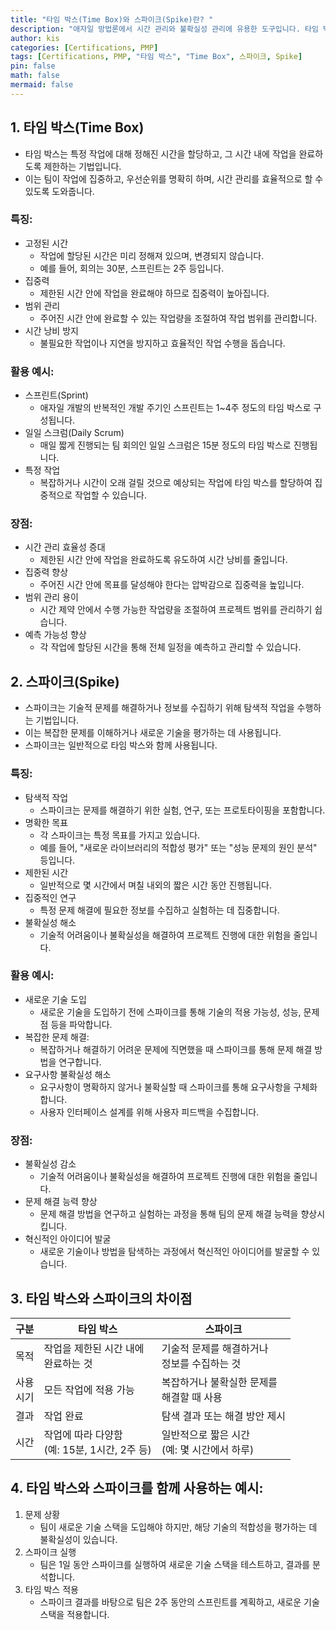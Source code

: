 ```yaml
---
title: "타임 박스(Time Box)와 스파이크(Spike)란? "
description: "애자일 방법론에서 시간 관리와 불확실성 관리에 유용한 도구입니다. 타임 박스를 통해 효율적인 시간 관리를 할 수 있으며, 스파이크를 통해 기술적 어려움이나 불확실성을 해결할 수 있습니다."
author: kis
categories: [Certifications, PMP]
tags: [Certifications, PMP, "타임 박스", "Time Box", 스파이크, Spike]
pin: false
math: false
mermaid: false
---
```


## 1. 타임 박스(Time Box)
- 타임 박스는 특정 작업에 대해 정해진 시간을 할당하고, 그 시간 내에 작업을 완료하도록 제한하는 기법입니다.
- 이는 팀이 작업에 집중하고, 우선순위를 명확히 하며, 시간 관리를 효율적으로 할 수 있도록 도와줍니다.

### 특징: 
- 고정된 시간
    - 작업에 할당된 시간은 미리 정해져 있으며, 변경되지 않습니다.
    - 예를 들어, 회의는 30분, 스프린트는 2주 등입니다.
- 집중력
    - 제한된 시간 안에 작업을 완료해야 하므로 집중력이 높아집니다.
- 범위 관리
    - 주어진 시간 안에 완료할 수 있는 작업량을 조절하여 작업 범위를 관리합니다.
- 시간 낭비 방지
    - 불필요한 작업이나 지연을 방지하고 효율적인 작업 수행을 돕습니다.

### 활용 예시:
- 스프린트(Sprint)
    - 애자일 개발의 반복적인 개발 주기인 스프린트는 1~4주 정도의 타임 박스로 구성됩니다.
- 일일 스크럼(Daily Scrum)
    - 매일 짧게 진행되는 팀 회의인 일일 스크럼은 15분 정도의 타임 박스로 진행됩니다.
- 특정 작업
    - 복잡하거나 시간이 오래 걸릴 것으로 예상되는 작업에 타임 박스를 할당하여 집중적으로 작업할 수 있습니다.

### 장점:
- 시간 관리 효율성 증대
    - 제한된 시간 안에 작업을 완료하도록 유도하여 시간 낭비를 줄입니다.
- 집중력 향상
    - 주어진 시간 안에 목표를 달성해야 한다는 압박감으로 집중력을 높입니다.
- 범위 관리 용이
    - 시간 제약 안에서 수행 가능한 작업량을 조절하여 프로젝트 범위를 관리하기 쉽습니다.
- 예측 가능성 향상
    - 각 작업에 할당된 시간을 통해 전체 일정을 예측하고 관리할 수 있습니다.

  
  
## 2. 스파이크(Spike)
- 스파이크는 기술적 문제를 해결하거나 정보를 수집하기 위해 탐색적 작업을 수행하는 기법입니다. 
- 이는 복잡한 문제를 이해하거나 새로운 기술을 평가하는 데 사용됩니다. 
- 스파이크는 일반적으로 타임 박스와 함께 사용됩니다.

### 특징:
- 탐색적 작업
    - 스파이크는 문제를 해결하기 위한 실험, 연구, 또는 프로토타이핑을 포함합니다.
- 명확한 목표
    - 각 스파이크는 특정 목표를 가지고 있습니다. 
    - 예를 들어, "새로운 라이브러리의 적합성 평가" 또는 "성능 문제의 원인 분석" 등입니다.
- 제한된 시간
    - 일반적으로 몇 시간에서 며칠 내외의 짧은 시간 동안 진행됩니다.
- 집중적인 연구
    - 특정 문제 해결에 필요한 정보를 수집하고 실험하는 데 집중합니다.
- 불확실성 해소
    - 기술적 어려움이나 불확실성을 해결하여 프로젝트 진행에 대한 위험을 줄입니다.

### 활용 예시:
- 새로운 기술 도입
    - 새로운 기술을 도입하기 전에 스파이크를 통해 기술의 적용 가능성, 성능, 문제점 등을 파악합니다.    
- 복잡한 문제 해결:
    - 복잡하거나 해결하기 어려운 문제에 직면했을 때 스파이크를 통해 문제 해결 방법을 연구합니다.
- 요구사항 불확실성 해소
    - 요구사항이 명확하지 않거나 불확실할 때 스파이크를 통해 요구사항을 구체화합니다.
    - 사용자 인터페이스 설계를 위해 사용자 피드백을 수집합니다.

### 장점:
- 불확실성 감소
    - 기술적 어려움이나 불확실성을 해결하여 프로젝트 진행에 대한 위험을 줄입니다.
- 문제 해결 능력 향상
    - 문제 해결 방법을 연구하고 실험하는 과정을 통해 팀의 문제 해결 능력을 향상시킵니다.
- 혁신적인 아이디어 발굴
    - 새로운 기술이나 방법을 탐색하는 과정에서 혁신적인 아이디어를 발굴할 수 있습니다.

## 3. 타임 박스와 스파이크의 차이점

|구분 | 타임 박스 | 스파이크 |
|---|---|---|
|목적|작업을 제한된 시간 내에 <br>완료하는 것	| 기술적 문제를 해결하거나 <br>정보를 수집하는 것| 
| 사용 <br>시기	| 모든 작업에 적용 가능	| 복잡하거나 불확실한 문제를 <br>해결할 때 사용 | 
| 결과	| 	작업 완료	| 탐색 결과 또는 해결 방안 제시 | 
| 시간	| 	작업에 따라 다양함<br>(예: 15분, 1시간, 2주 등)	| 일반적으로 짧은 시간<br>(예: 몇 시간에서 하루) | 

## 4. 타임 박스와 스파이크를 함께 사용하는 예시:
1. 문제 상황
    - 팀이 새로운 기술 스택을 도입해야 하지만, 해당 기술의 적합성을 평가하는 데 불확실성이 있습니다.
2. 스파이크 실행
    - 팀은 1일 동안 스파이크를 실행하여 새로운 기술 스택을 테스트하고, 결과를 분석합니다.
3. 타임 박스 적용
    - 스파이크 결과를 바탕으로 팀은 2주 동안의 스프린트를 계획하고, 새로운 기술 스택을 적용합니다.

    
